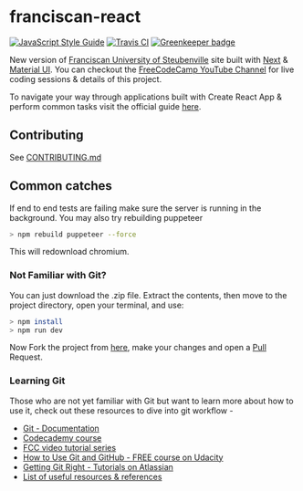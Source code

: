 # franciscan-react

[![JavaScript Style Guide](https://img.shields.io/badge/code_style-standard-brightgreen.svg)](https://standardjs.com)
[![Travis CI](https://travis-ci.org/fus-marcom/franciscan-react.svg?branch=master)](https://travis-ci.org)
[![Greenkeeper badge](https://badges.greenkeeper.io/fus-marcom/franciscan-react.svg)](https://greenkeeper.io/)

New version of
[Franciscan University of Steubenville](https://www.franciscan.edu/) site built
with [Next](https://zeit.co/next) &
[Material UI](https://github.com/callemall/material-ui). You can checkout the
[FreeCodeCamp YouTube Channel](https://www.youtube.com/playlist?list=PLWKjhJtqVAbknyJ7hSrf1WKh_Xnv9RL1r)
for live coding sessions & details of this project.

To navigate your way through applications built with Create React App & perform
common tasks visit the official guide
[here](https://github.com/facebookincubator/create-react-app/blob/master/packages/react-scripts/template/README.md).

## Contributing

See [CONTRIBUTING.md](CONTRIBUTING.md)

## Common catches

If end to end tests are failing make sure the server is running in the
background. You may also try rebuilding puppeteer

```bash
> npm rebuild puppeteer --force
```

This will redownload chromium.

### Not Familiar with Git?

You can just download the .zip file. Extract the contents, then move to the
project directory, open your terminal, and use:

```bash
> npm install
> npm run dev
```

Now Fork the project from [here](https://github.com/fus-marcom/franciscan-react), make your changes and open a [Pull](https://github.com/fus-marcom/franciscan-react/pulls) Request.

### Learning Git

Those who are not yet familiar with Git but want to learn more about how to use
it, check out these resources to dive into git workflow -

* [Git - Documentation](https://git-scm.com/doc)
* [Codecademy course](https://www.codecademy.com/learn/learn-git)
* [FCC video tutorial series](https://www.youtube.com/watch?v=vR-y_2zWrIE&list=PLWKjhJtqVAbkFiqHnNaxpOPhh9tSWMXIF)
* [How to Use Git and GitHub - FREE course on Udacity](https://www.udacity.com/course/how-to-use-git-and-github--ud775#)
* [Getting Git Right - Tutorials on Atlassian](https://www.atlassian.com/git)
* [List of useful resources & references](https://gist.github.com/eashish93/3eca6a90fef1ea6e586b7ec211ff72a5)

